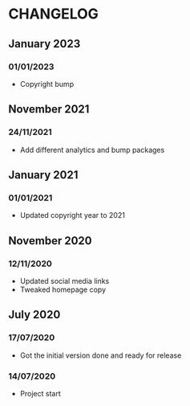 # CHANGELOG

## January 2023

### 01/01/2023

- Copyright bump

## November 2021

### 24/11/2021

- Add different analytics and bump packages

## January 2021

### 01/01/2021

- Updated copyright year to 2021

## November 2020

### 12/11/2020

- Updated social media links
- Tweaked homepage copy

## July 2020

### 17/07/2020

- Got the initial version done and ready for release

### 14/07/2020

- Project start